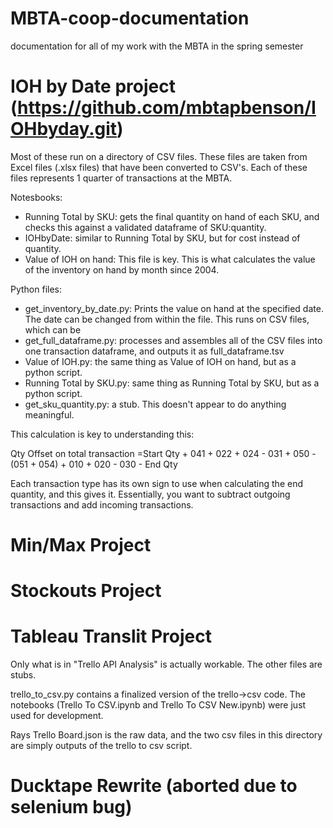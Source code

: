 # MBTA-coop-documentation
documentation for all of my work with the MBTA in the spring semester

# IOH by Date project (https://github.com/mbtapbenson/IOHbyday.git)
Most of these run on a directory of CSV files. These files are taken from Excel files (.xlsx files) that have been converted to CSV's. Each of these files represents 1 quarter of transactions at the MBTA. 

Notesbooks:
- Running Total by SKU: gets the final quantity on hand of each SKU, and checks this against a validated dataframe of SKU:quantity.
- IOHbyDate: similar to Running Total by SKU, but for cost instead of quantity. 
- Value of IOH on hand: This file is key. This is what calculates the value of the inventory on hand by month since 2004. 

Python files:
- get_inventory_by_date.py: Prints the value on hand at the specified date. The date can be changed from within the file. This runs on CSV files, which can be 
- get_full_dataframe.py: processes and assembles all of the CSV files into one transaction dataframe, and outputs it as full_dataframe.tsv
- Value of IOH.py: the same thing as Value of IOH on hand, but as a python script.
- Running Total by SKU.py: same thing as Running Total by SKU, but as a python script. 
- get_sku_quantity.py: a stub. This doesn't appear to do anything meaningful. 

This calculation is key to understanding this:

Qty Offset on total transaction =Start Qty + 041 + 022 + 024 - 031 + 050 - (051 + 054) + 010 + 020 - 030 - End Qty

Each transaction type has its own sign to use when calculating the end quantity, and this gives it. Essentially, you want to subtract outgoing transactions and add incoming transactions. 

# Min/Max Project

# Stockouts Project

# Tableau Translit Project

Only what is in "Trello API Analysis" is actually workable. The other files are stubs.

trello_to_csv.py contains a finalized version of the trello->csv code. The notebooks (Trello To CSV.ipynb and Trello To CSV New.ipynb) were just used for development. 

Rays Trello Board.json is the raw data, and the two csv files in this directory are simply outputs of the trello to csv script. 

# Ducktape Rewrite (aborted due to selenium bug)
